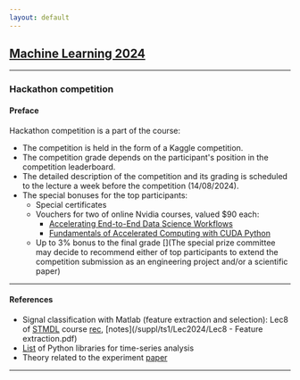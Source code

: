 ```yaml
---
layout: default
---
```


## [Machine Learning 2024](/suppl/ml/ml2024/)

---

### Hackathon competition

#### Preface
Hackathon competition is a part of the course:
* The competition is held in the form of a Kaggle competition.
* The competition grade depends on the participant's position in the competition leaderboard.
* The detailed description of the competition and its grading is scheduled to the lecture a week before the competition (14/08/2024).
* The special bonuses for the top participants:
    * Special certificates
    * Vouchers for two of online Nvidia courses, valued $90 each:
        * [Accelerating End-to-End Data Science Workflows](https://courses.nvidia.com/courses/course-v1:DLI+S-DS-01+V1/)
        * [Fundamentals of Accelerated Computing with CUDA Python](https://courses.nvidia.com/courses/course-v1:DLI+C-AC-02+V1/)
    * Up to 3% bonus to the final grade
      [](The special prize committee may decide to recommend either of top participants to extend the competition submission as an engineering project and/or a scientific paper)

---

#### References
* Signal classification with Matlab (feature extraction and selection): Lec8 of [STMDL](/suppl/ts1/ts1_main2024/) course [rec](https://sce-ac-il.zoom.us/rec/share/NFe9Y6QDzDeSB3VV48GW-XI2Mflg5XT7pfsm5bEOXT3nx1eoJ4gcFr3kklma0qvb.NNfud5urgEsVXLdl?startTime=1721654006000), [notes](/suppl/ts1/Lec2024/Lec8 - Feature extraction.pdf)
* [List](/blog/2024/packages/) of Python libraries for time-series analysis
* Theory related to the experiment [paper](/suppl/ml/Lec2024/Droplet.pdf)

---
